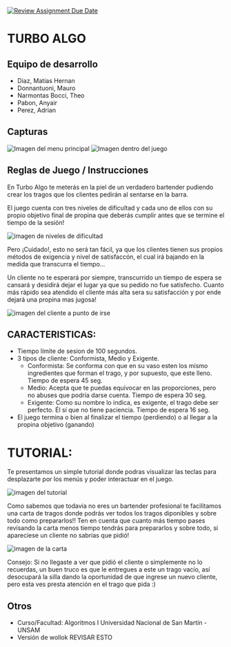 [![Review Assignment Due Date](https://classroom.github.com/assets/deadline-readme-button-24ddc0f5d75046c5622901739e7c5dd533143b0c8e959d652212380cedb1ea36.svg)](https://classroom.github.com/a/ZsGkf2mM)
# TURBO ALGO
## Equipo de desarrollo

- Diaz, Matias Hernan
- Donnantuoni, Mauro
- Narmontas Bocci, Theo
- Pabon, Anyair
- Perez, Adrian

## Capturas

![Imagen del menu principal](https://github.com/algo1unsam/tpgame_2023s1-turbo_algo/blob/dev/imagenes_readme/menu_principal.png)
![Imagen dentro del juego](https://github.com/algo1unsam/tpgame_2023s1-turbo_algo/blob/dev/imagenes_readme/juego_cliente_pide_trago.png)


## Reglas de Juego / Instrucciones

  En Turbo Algo te meterás en la piel de un verdadero bartender pudiendo crear
los tragos que los clientes pedirán al sentarse en la barra.

  El juego cuenta con tres niveles de dificultad y cada uno de ellos con su propio objetivo final de 
  propina que deberás cumplir antes que se termine el tiempo de la sesión!

![imagen de niveles de dificultad](https://github.com/algo1unsam/tpgame_2023s1-turbo_algo/blob/dev/imagenes_readme/menu_seleccion_dificultad.png)

  Pero ¡Cuidado!, esto no será tan fácil, ya que los clientes tienen sus propios métodos
de exigencia y nivel de satisfaccón, el cual irá bajando en la medida que transcurra el tiempo...
  
  Un cliente no te esperará por siempre, transcurrido un tiempo de espera se cansará y desidirá
dejar el lugar ya que su pedido no fue satisfecho. Cuanto más rápido sea atendido el cliente
más alta sera su satisfacción y por ende dejará una propina mas jugosa!

![imagen del cliente a punto de irse](https://github.com/algo1unsam/tpgame_2023s1-turbo_algo/blob/dev/imagenes_readme/juego_cliente_no_espera.png)

## CARACTERISTICAS:

* Tiempo límite de sesion de 100 segundos.
* 3 tipos de cliente: Conformista, Medio y Exigente.
  - Conformista: Se conforma con que en su vaso esten los mismo ingredientes que forman el trago, y por supuesto, que este lleno.
                Tiempo de espera 45 seg.
  - Medio: Acepta que te puedas equivocar en las proporciones, pero no abuses que podría darse cuenta.
                Tiempo de espera 30 seg.
  - Exigente: Como su nombre lo indica, es exigente, el trago debe ser perfecto.
                Él sí que no tiene paciencia. Tiempo de espera 16 seg.
* El juego termina o bien al finalizar el tiempo (perdiendo) o al llegar a la propina objetivo (ganando)

# TUTORIAL:

Te presentamos un simple tutorial donde podras visualizar las teclas para desplazarte por los menús y poder interactuar
en el juego.

![imagen del tutorial](https://github.com/algo1unsam/tpgame_2023s1-turbo_algo/blob/dev/imagenes_readme/menu_tutorial.png)

Como sabemos que todavia no eres un bartender profesional te facilitamos una carta de tragos donde podrás
ver todos los tragos diponibles y sobre todo como prepararlos!!
Ten en cuenta que cuanto más tiempo pases revisando la carta menos tiempo tendrás para prepararlos
y sobre todo, si apareciese un cliente no sabrías que pidió!

![imagen de la carta](https://github.com/algo1unsam/tpgame_2023s1-turbo_algo/blob/dev/imagenes_readme/juego_carta.png)

Consejo: Si no llegaste a ver que pidió el cliente o simplemente no lo recuerdas, un buen truco es que le
entregues a este un trago vacío, así desocupará la silla dando la oportunidad de que ingrese un nuevo 
cliente, pero esta ves presta atención en el trago que pida :)


## Otros

- Curso/Facultad: Algoritmos I Universidad Nacional de San Martín - UNSAM
- Versión de wollok REVISAR ESTO

